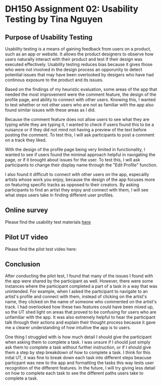# DH150 Assignment 02: Usability Testing by Tina Nguyen 

## Purpose of Usability Testing 

Usability testing is a means of gaining feedback from users on a product, such as an app or website. It allows the product designers to observe how users naturally interact with their product and test if their design was executed effectively. Usability testing reduces bias because it gives those who were not involved in the design process an opporunity to detect potential issues that may have been overlooked by desigers who have had continous exposure to the product and its issues.

Based on the findings of my heuristic evaluation, some areas of the app that needed the most improvement were the comment feature, the design of the profile page, and ability to connect with other users. Knowing this, I wanted to test whether or not other users who are not as familiar with the app also found similar issues with these areas as I did. 

Because the comment feature does not allow users to see what they are typing while they are typing it, I wanted to check if users found this to be a nuisance or if they did not mind not having a preview of the text before posting the comment. To test this, I will ask participants to post a comment on a track they liked. 

With the design of the profile page being very limited in functionality, I wanted to see if users found the minimal approach helpful in navigating the page, or if it brought about issues for the user. To test this, I will ask participants to change their display name through the "Edit Profile" function. 

I also found it difficult to connect with other users on the app, especailly artists whose work you enjoy, because the design of the app focuses more on featuring specific tracks as opposed to their creators. By asking participants to find an artist they enjoy and connect with them, I will see what steps users take in finding different user profiles. 

## Online survey

Please find the usability test materials [here](https://forms.gle/4FGyxN1AqHjKCFvt5)

## Pilot UT video

Please find the pilot test video here:

## Conclusion 

After conducting the pilot test, I found that many of the issues I found with the app were shared by the participant as well. However, there were some instances where the participant completed a part of a task in a way that was unintended. For example, when I asked the participant to navigate to an artist's profile and connect with them, instead of clicking on the artist's name, they clicked on the name of someone who commented on the artist's track. I had overlooked how these two features could have been mixed up, so the UT shed light on areas that proved to be confusing for users who are unfamiliar with the app. It was also extremely helpful to hear the participant talk through their actions and explain their thought process because it gave me a clearer understanding of how intuitive the app is to users. 

One thing I struggled with is how much detail I should give the participant when asking them to complete a task. I was unsure if I should just simply ask them to complete a task without further instruction, or if I should give them a step by step breakdown of how to complete a task. I think for this inital UT, it was fine to break down each task into different steps beacuse particpant was new to the app and formatting the tasks this way tests user recognition of the different features. In the future, I will try giving less detail on how to complete each task to see the different paths users take to complete a task. 
